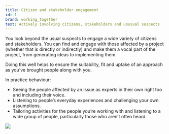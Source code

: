 ```yaml
---
title: Citizen and stakeholder engagement
id: 1
brand: working_together
text: Actively involving citizens, stakeholders and unusual suspects
---
```

You look beyond the usual suspects to engage a wide variety of citizens and stakeholders. You can find and engage with those affected by a project (whether that is directly or indirectly) and make them a vocal part of the project, from generating ideas to implementing them.

Doing this well helps to ensure the suitability, fit and uptake of an approach as you’ve brought people along with you.

In practice behaviour:

* Seeing the people affected by an issue as experts in their own right too and including their voice.
* Listening to people’s everyday experiences and challenging your own assumptions.
* Tailoring activities for the people you’re working with and listening to a wide group of people, particularly those who aren’t often heard.

![](/images/uploads/screenshot-2020-09-16-at-17.48.48.png)